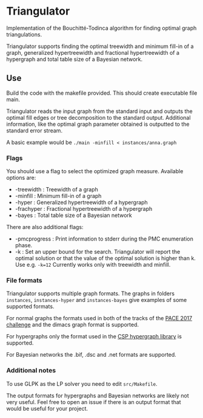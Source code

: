 # Triangulator
Implementation of the Bouchitté-Todinca algorithm for finding optimal graph triangulations.

Triangulator supports finding the optimal treewidth and minimum fill-in of a graph, generalized hypertreewidth and fractional hypertreewidth of a hypergraph and total table size of a Bayesian network.


## Use
Build the code with the makefile provided. This should create executable file main.

Triangulator reads the input graph from the standard input and outputs the optimal fill edges or tree decomposition to the standard output. Additional information, like the optimal graph parameter obtained is outputted to the standard error stream.

A basic example would be `./main -minfill < instances/anna.graph`

### Flags
You should use a flag to select the optimized graph measure. Available options are:
* -treewidth : Treewidth of a graph
* -minfill : Minimum fill-in of a graph
* -hyper : Generalized hypertreewidth of a hypergraph
* -frachyper : Fractional hypertreewidth of a hypergraph
* -bayes : Total table size of a Bayesian network

There are also additional flags:
* -pmcprogress : Print information to stderr during the PMC enumeration phase.
* -k : Set an upper bound for the search. Triangulator will report the optimal solution or that the value of the optimal solution is higher than k. Use e.g. `-k=12` Currently works only with treewidth and minfill.

### File formats
Triangulator supports multiple graph formats. The graphs in folders `instances`, `instances-hyper` and `instances-bayes` give examples of some supported formats.

For normal graphs the formats used in both of the tracks of the [PACE 2017 challenge](https://pacechallenge.wordpress.com/2016/12/01/announcing-pace-2017/) and the dimacs graph format is supported.

For hypergraphs only the format used in the [CSP hypergraph library](https://www.dbai.tuwien.ac.at/proj/hypertree/downloads.html) is supported.

For Bayesian networks the .bif, .dsc and .net formats are supported.

### Additional notes
To use GLPK as the LP solver you need to edit `src/Makefile`.

The output formats for hypergraphs and Bayesian networks are likely not very useful. Feel free to open an issue if there is an output format that would be useful for your project.
